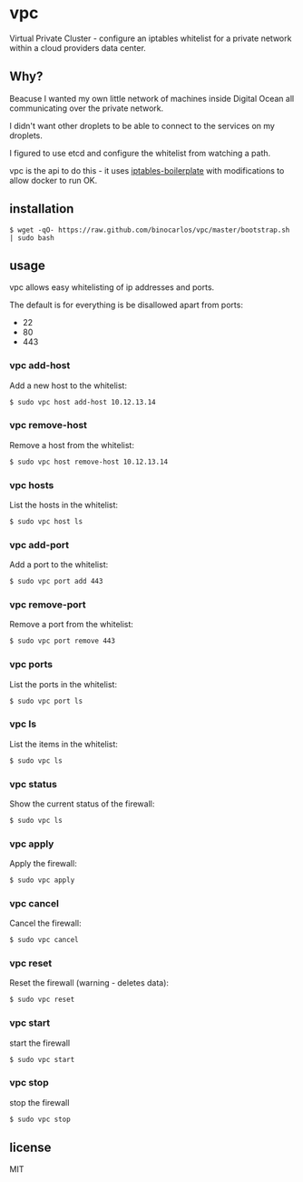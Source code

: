 vpc
===

Virtual Private Cluster - configure an iptables whitelist for a private network within a cloud providers data center.

## Why?

Beacuse I wanted my own little network of machines inside Digital Ocean all communicating over the private network.

I didn't want other droplets to be able to connect to the services on my droplets.

I figured to use etcd and configure the whitelist from watching a path.

vpc is the api to do this - it uses [iptables-boilerplate](https://github.com/bmaeser/iptables-boilerplate) with modifications to allow docker to run OK.

## installation

```
$ wget -qO- https://raw.github.com/binocarlos/vpc/master/bootstrap.sh | sudo bash
```

## usage

vpc allows easy whitelisting of ip addresses and ports.

The default is for everything is be disallowed apart from ports:

 * 22
 * 80
 * 443

### vpc add-host <ip>

Add a new host to the whitelist:

```bash
$ sudo vpc host add-host 10.12.13.14
```

### vpc remove-host <ip>

Remove a host from the whitelist:

```bash
$ sudo vpc host remove-host 10.12.13.14
```

### vpc hosts

List the hosts in the whitelist:

```bash
$ sudo vpc host ls
```

### vpc add-port <port>

Add a port to the whitelist:

```bash
$ sudo vpc port add 443
```

### vpc remove-port <port>

Remove a port from the whitelist:

```bash
$ sudo vpc port remove 443
```

### vpc ports

List the ports in the whitelist:

```bash
$ sudo vpc port ls
```

### vpc ls

List the items in the whitelist:

```bash
$ sudo vpc ls
```

### vpc status

Show the current status of the firewall:

```bash
$ sudo vpc ls
```

### vpc apply

Apply the firewall:

```bash
$ sudo vpc apply
```

### vpc cancel

Cancel the firewall:

```bash
$ sudo vpc cancel
```

### vpc reset

Reset the firewall (warning - deletes data):

```bash
$ sudo vpc reset
```

### vpc start

start the firewall

```bash
$ sudo vpc start
```

### vpc stop

stop the firewall

```bash
$ sudo vpc stop
```

## license

MIT